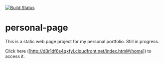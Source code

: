 [![Build Status](https://travis-ci.com/yuriigouveia2/personal-page.svg?branch=master)](https://travis-ci.com/yuriigouveia2/personal-page)

# personal-page
This is a static web page project for my personal portfolio. Still in progress.

Click here ([http://d3r1df6s4qxfyl.cloudfront.net/index.html#/home]) to access it.
